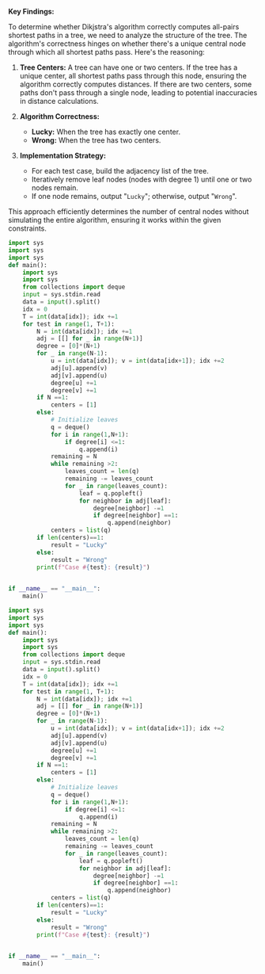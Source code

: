 **Key Findings:**

To determine whether Dikjstra's algorithm correctly computes all-pairs shortest paths in a tree, we need to analyze the structure of the tree. The algorithm's correctness hinges on whether there's a unique central node through which all shortest paths pass. Here's the reasoning:

1. **Tree Centers:** A tree can have one or two centers. If the tree has a unique center, all shortest paths pass through this node, ensuring the algorithm correctly computes distances. If there are two centers, some paths don't pass through a single node, leading to potential inaccuracies in distance calculations.

2. **Algorithm Correctness:**
   - **Lucky:** When the tree has exactly one center.
   - **Wrong:** When the tree has two centers.

3. **Implementation Strategy:**
   - For each test case, build the adjacency list of the tree.
   - Iteratively remove leaf nodes (nodes with degree 1) until one or two nodes remain.
   - If one node remains, output "`Lucky`"; otherwise, output "`Wrong`".

This approach efficiently determines the number of central nodes without simulating the entire algorithm, ensuring it works within the given constraints.

```python
import sys
import sys
import sys
def main():
    import sys
    import sys
    from collections import deque
    input = sys.stdin.read
    data = input().split()
    idx = 0
    T = int(data[idx]); idx +=1
    for test in range(1, T+1):
        N = int(data[idx]); idx +=1
        adj = [[] for _ in range(N+1)]
        degree = [0]*(N+1)
        for _ in range(N-1):
            u = int(data[idx]); v = int(data[idx+1]); idx +=2
            adj[u].append(v)
            adj[v].append(u)
            degree[u] +=1
            degree[v] +=1
        if N ==1:
            centers = [1]
        else:
            # Initialize leaves
            q = deque()
            for i in range(1,N+1):
                if degree[i] <=1:
                    q.append(i)
            remaining = N
            while remaining >2:
                leaves_count = len(q)
                remaining -= leaves_count
                for _ in range(leaves_count):
                    leaf = q.popleft()
                    for neighbor in adj[leaf]:
                        degree[neighbor] -=1
                        if degree[neighbor] ==1:
                            q.append(neighbor)
            centers = list(q)
        if len(centers)==1:
            result = "Lucky"
        else:
            result = "Wrong"
        print(f"Case #{test}: {result}")
                

if __name__ == "__main__":
    main()
```

```python
import sys
import sys
import sys
def main():
    import sys
    import sys
    from collections import deque
    input = sys.stdin.read
    data = input().split()
    idx = 0
    T = int(data[idx]); idx +=1
    for test in range(1, T+1):
        N = int(data[idx]); idx +=1
        adj = [[] for _ in range(N+1)]
        degree = [0]*(N+1)
        for _ in range(N-1):
            u = int(data[idx]); v = int(data[idx+1]); idx +=2
            adj[u].append(v)
            adj[v].append(u)
            degree[u] +=1
            degree[v] +=1
        if N ==1:
            centers = [1]
        else:
            # Initialize leaves
            q = deque()
            for i in range(1,N+1):
                if degree[i] <=1:
                    q.append(i)
            remaining = N
            while remaining >2:
                leaves_count = len(q)
                remaining -= leaves_count
                for _ in range(leaves_count):
                    leaf = q.popleft()
                    for neighbor in adj[leaf]:
                        degree[neighbor] -=1
                        if degree[neighbor] ==1:
                            q.append(neighbor)
            centers = list(q)
        if len(centers)==1:
            result = "Lucky"
        else:
            result = "Wrong"
        print(f"Case #{test}: {result}")
                

if __name__ == "__main__":
    main()
```